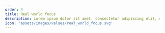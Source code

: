 ```yaml
---
order: 4
title: Real world focus
description: Lorem ipsum dolor sit amet, consectetur adipiscing elit, sed do eiusmod tempor incididunt ut labore et dolore magna aliqua.
icon: 'assets/images/values/real_world_focus.svg'
---
```

